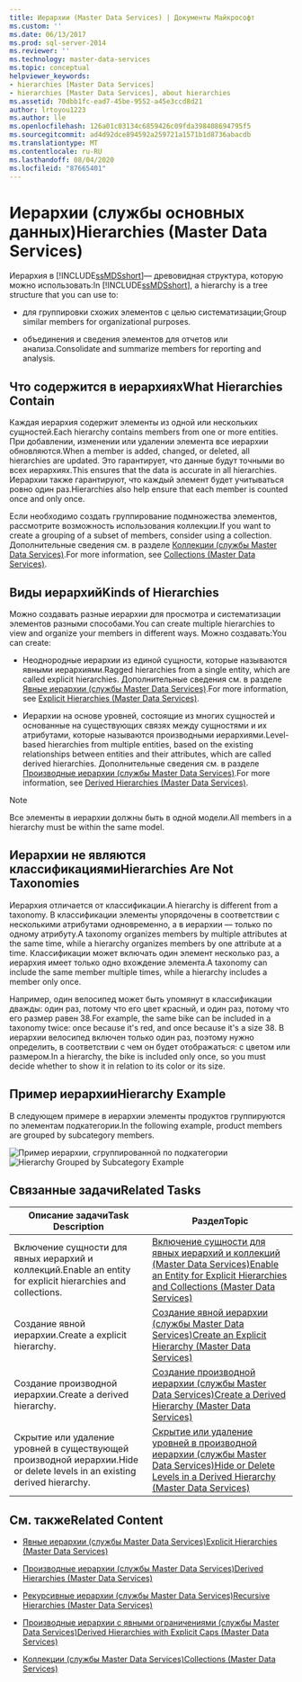 ```yaml
---
title: Иерархии (Master Data Services) | Документы Майкрософт
ms.custom: ''
ms.date: 06/13/2017
ms.prod: sql-server-2014
ms.reviewer: ''
ms.technology: master-data-services
ms.topic: conceptual
helpviewer_keywords:
- hierarchies [Master Data Services]
- hierarchies [Master Data Services], about hierarchies
ms.assetid: 70dbb1fc-ead7-45be-9552-a45e3ccd8d21
author: lrtoyou1223
ms.author: lle
ms.openlocfilehash: 126a01c03134c6859426c09fda398408694795f5
ms.sourcegitcommit: ad4d92dce894592a259721a1571b1d8736abacdb
ms.translationtype: MT
ms.contentlocale: ru-RU
ms.lasthandoff: 08/04/2020
ms.locfileid: "87665401"
---
```

# <a name="hierarchies-master-data-services"></a><span data-ttu-id="0280b-102">Иерархии (службы основных данных)</span><span class="sxs-lookup"><span data-stu-id="0280b-102">Hierarchies (Master Data Services)</span></span>
  <span data-ttu-id="0280b-103">Иерархия в [!INCLUDE[ssMDSshort](../includes/ssmdsshort-md.md)]— древовидная структура, которую можно использовать:</span><span class="sxs-lookup"><span data-stu-id="0280b-103">In [!INCLUDE[ssMDSshort](../includes/ssmdsshort-md.md)], a hierarchy is a tree structure that you can use to:</span></span>

-   <span data-ttu-id="0280b-104">для группировки схожих элементов с целью систематизации;</span><span class="sxs-lookup"><span data-stu-id="0280b-104">Group similar members for organizational purposes.</span></span>

-   <span data-ttu-id="0280b-105">объединения и сведения элементов для отчетов или анализа.</span><span class="sxs-lookup"><span data-stu-id="0280b-105">Consolidate and summarize members for reporting and analysis.</span></span>

## <a name="what-hierarchies-contain"></a><span data-ttu-id="0280b-106">Что содержится в иерархиях</span><span class="sxs-lookup"><span data-stu-id="0280b-106">What Hierarchies Contain</span></span>
 <span data-ttu-id="0280b-107">Каждая иерархия содержит элементы из одной или нескольких сущностей.</span><span class="sxs-lookup"><span data-stu-id="0280b-107">Each hierarchy contains members from one or more entities.</span></span> <span data-ttu-id="0280b-108">При добавлении, изменении или удалении элемента все иерархии обновляются.</span><span class="sxs-lookup"><span data-stu-id="0280b-108">When a member is added, changed, or deleted, all hierarchies are updated.</span></span> <span data-ttu-id="0280b-109">Это гарантирует, что данные будут точными во всех иерархиях.</span><span class="sxs-lookup"><span data-stu-id="0280b-109">This ensures that the data is accurate in all hierarchies.</span></span> <span data-ttu-id="0280b-110">Иерархии также гарантируют, что каждый элемент будет учитываться ровно один раз.</span><span class="sxs-lookup"><span data-stu-id="0280b-110">Hierarchies also help ensure that each member is counted once and only once.</span></span>

 <span data-ttu-id="0280b-111">Если необходимо создать группирование подмножества элементов, рассмотрите возможность использования коллекции.</span><span class="sxs-lookup"><span data-stu-id="0280b-111">If you want to create a grouping of a subset of members, consider using a collection.</span></span> <span data-ttu-id="0280b-112">Дополнительные сведения см. в разделе [Коллекции (службы Master Data Services)](collections-master-data-services.md).</span><span class="sxs-lookup"><span data-stu-id="0280b-112">For more information, see [Collections &#40;Master Data Services&#41;](collections-master-data-services.md).</span></span>

## <a name="kinds-of-hierarchies"></a><span data-ttu-id="0280b-113">Виды иерархий</span><span class="sxs-lookup"><span data-stu-id="0280b-113">Kinds of Hierarchies</span></span>
 <span data-ttu-id="0280b-114">Можно создавать разные иерархии для просмотра и систематизации элементов разными способами.</span><span class="sxs-lookup"><span data-stu-id="0280b-114">You can create multiple hierarchies to view and organize your members in different ways.</span></span> <span data-ttu-id="0280b-115">Можно создавать:</span><span class="sxs-lookup"><span data-stu-id="0280b-115">You can create:</span></span>

-   <span data-ttu-id="0280b-116">Неоднородные иерархии из единой сущности, которые называются явными иерархиями.</span><span class="sxs-lookup"><span data-stu-id="0280b-116">Ragged hierarchies from a single entity, which are called explicit hierarchies.</span></span> <span data-ttu-id="0280b-117">Дополнительные сведения см. в разделе [Явные иерархии (службы Master Data Services)](../../2014/master-data-services/explicit-hierarchies-master-data-services.md).</span><span class="sxs-lookup"><span data-stu-id="0280b-117">For more information, see [Explicit Hierarchies &#40;Master Data Services&#41;](../../2014/master-data-services/explicit-hierarchies-master-data-services.md).</span></span>

-   <span data-ttu-id="0280b-118">Иерархии на основе уровней, состоящие из многих сущностей и основанные на существующих связях между сущностями и их атрибутами, которые называются производными иерархиями.</span><span class="sxs-lookup"><span data-stu-id="0280b-118">Level-based hierarchies from multiple entities, based on the existing relationships between entities and their attributes, which are called derived hierarchies.</span></span> <span data-ttu-id="0280b-119">Дополнительные сведения см. в разделе [Производные иерархии (службы Master Data Services)](../../2014/master-data-services/derived-hierarchies-master-data-services.md).</span><span class="sxs-lookup"><span data-stu-id="0280b-119">For more information, see [Derived Hierarchies &#40;Master Data Services&#41;](../../2014/master-data-services/derived-hierarchies-master-data-services.md).</span></span>

> [!NOTE]
>  <span data-ttu-id="0280b-120">Все элементы в иерархии должны быть в одной модели.</span><span class="sxs-lookup"><span data-stu-id="0280b-120">All members in a hierarchy must be within the same model.</span></span>

## <a name="hierarchies-are-not-taxonomies"></a><span data-ttu-id="0280b-121">Иерархии не являются классификациями</span><span class="sxs-lookup"><span data-stu-id="0280b-121">Hierarchies Are Not Taxonomies</span></span>
 <span data-ttu-id="0280b-122">Иерархия отличается от классификации.</span><span class="sxs-lookup"><span data-stu-id="0280b-122">A hierarchy is different from a taxonomy.</span></span> <span data-ttu-id="0280b-123">В классификации элементы упорядочены в соответствии с несколькими атрибутами одновременно, а в иерархии — только по одному атрибуту.</span><span class="sxs-lookup"><span data-stu-id="0280b-123">A taxonomy organizes members by multiple attributes at the same time, while a hierarchy organizes members by one attribute at a time.</span></span> <span data-ttu-id="0280b-124">Классификации может включать один элемент несколько раз, а иерархия имеет только одно вхождение элемента.</span><span class="sxs-lookup"><span data-stu-id="0280b-124">A taxonomy can include the same member multiple times, while a hierarchy includes a member only once.</span></span>

 <span data-ttu-id="0280b-125">Например, один велосипед может быть упомянут в классификации дважды: один раз, потому что его цвет красный, и один раз, потому что его размер равен 38.</span><span class="sxs-lookup"><span data-stu-id="0280b-125">For example, the same bike can be included in a taxonomy twice: once because it's red, and once because it's a size 38.</span></span> <span data-ttu-id="0280b-126">В иерархии велосипед включен только один раз, поэтому нужно определить, в соответствии с чем он будет отображаться: с цветом или размером.</span><span class="sxs-lookup"><span data-stu-id="0280b-126">In a hierarchy, the bike is included only once, so you must decide whether to show it in relation to its color or its size.</span></span>

## <a name="hierarchy-example"></a><span data-ttu-id="0280b-127">Пример иерархии</span><span class="sxs-lookup"><span data-stu-id="0280b-127">Hierarchy Example</span></span>
 <span data-ttu-id="0280b-128">В следующем примере в иерархии элементы продуктов группируются по элементам подкатегории.</span><span class="sxs-lookup"><span data-stu-id="0280b-128">In the following example, product members are grouped by subcategory members.</span></span>

 <span data-ttu-id="0280b-129">![Пример иерархии, сгруппированной по подкатегории](../../2014/master-data-services/media/mds-conc-hierarchy.gif "Пример иерархии, сгруппированной по подкатегории")</span><span class="sxs-lookup"><span data-stu-id="0280b-129">![Hierarchy Grouped by Subcategory Example](../../2014/master-data-services/media/mds-conc-hierarchy.gif "Hierarchy Grouped by Subcategory Example")</span></span>

## <a name="related-tasks"></a><span data-ttu-id="0280b-130">Связанные задачи</span><span class="sxs-lookup"><span data-stu-id="0280b-130">Related Tasks</span></span>

|<span data-ttu-id="0280b-131">Описание задачи</span><span class="sxs-lookup"><span data-stu-id="0280b-131">Task Description</span></span>|<span data-ttu-id="0280b-132">Раздел</span><span class="sxs-lookup"><span data-stu-id="0280b-132">Topic</span></span>|
|----------------------|-----------|
|<span data-ttu-id="0280b-133">Включение сущности для явных иерархий и коллекций.</span><span class="sxs-lookup"><span data-stu-id="0280b-133">Enable an entity for explicit hierarchies and collections.</span></span>|[<span data-ttu-id="0280b-134">Включение сущности для явных иерархий и коллекций &#40;Master Data Services&#41;</span><span class="sxs-lookup"><span data-stu-id="0280b-134">Enable an Entity for Explicit Hierarchies and Collections &#40;Master Data Services&#41;</span></span>](../../2014/master-data-services/enable-an-entity-for-explicit-hierarchies-and-collections-master-data-services.md)|
|<span data-ttu-id="0280b-135">Создание явной иерархии.</span><span class="sxs-lookup"><span data-stu-id="0280b-135">Create a explicit hierarchy.</span></span>|[<span data-ttu-id="0280b-136">Создание явной иерархии (службы Master Data Services)</span><span class="sxs-lookup"><span data-stu-id="0280b-136">Create an Explicit Hierarchy &#40;Master Data Services&#41;</span></span>](../../2014/master-data-services/create-an-explicit-hierarchy-master-data-services.md)|
|<span data-ttu-id="0280b-137">Создание производной иерархии.</span><span class="sxs-lookup"><span data-stu-id="0280b-137">Create a derived hierarchy.</span></span>|[<span data-ttu-id="0280b-138">Создание производной иерархии (службы Master Data Services)</span><span class="sxs-lookup"><span data-stu-id="0280b-138">Create a Derived Hierarchy &#40;Master Data Services&#41;</span></span>](../../2014/master-data-services/create-a-derived-hierarchy-master-data-services.md)|
|<span data-ttu-id="0280b-139">Скрытие или удаление уровней в существующей производной иерархии.</span><span class="sxs-lookup"><span data-stu-id="0280b-139">Hide or delete levels in an existing derived hierarchy.</span></span>|[<span data-ttu-id="0280b-140">Скрытие или удаление уровней в производной иерархии (службы Master Data Services)</span><span class="sxs-lookup"><span data-stu-id="0280b-140">Hide or Delete Levels in a Derived Hierarchy &#40;Master Data Services&#41;</span></span>](../../2014/master-data-services/hide-or-delete-levels-in-a-derived-hierarchy-master-data-services.md)|

## <a name="related-content"></a><span data-ttu-id="0280b-141">См. также</span><span class="sxs-lookup"><span data-stu-id="0280b-141">Related Content</span></span>

-   [<span data-ttu-id="0280b-142">Явные иерархии (службы Master Data Services)</span><span class="sxs-lookup"><span data-stu-id="0280b-142">Explicit Hierarchies &#40;Master Data Services&#41;</span></span>](../../2014/master-data-services/explicit-hierarchies-master-data-services.md)

-   [<span data-ttu-id="0280b-143">Производные иерархии (службы Master Data Services)</span><span class="sxs-lookup"><span data-stu-id="0280b-143">Derived Hierarchies &#40;Master Data Services&#41;</span></span>](../../2014/master-data-services/derived-hierarchies-master-data-services.md)

-   [<span data-ttu-id="0280b-144">Рекурсивные иерархии (службы Master Data Services)</span><span class="sxs-lookup"><span data-stu-id="0280b-144">Recursive Hierarchies &#40;Master Data Services&#41;</span></span>](../../2014/master-data-services/recursive-hierarchies-master-data-services.md)

-   [<span data-ttu-id="0280b-145">Производные иерархии с явными ограничениями (службы Master Data Services)</span><span class="sxs-lookup"><span data-stu-id="0280b-145">Derived Hierarchies with Explicit Caps &#40;Master Data Services&#41;</span></span>](../../2014/master-data-services/derived-hierarchies-with-explicit-caps-master-data-services.md)

-   [<span data-ttu-id="0280b-146">Коллекции (службы Master Data Services)</span><span class="sxs-lookup"><span data-stu-id="0280b-146">Collections &#40;Master Data Services&#41;</span></span>](collections-master-data-services.md)


